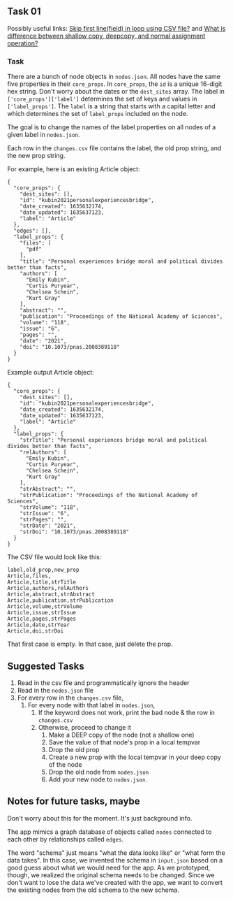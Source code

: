 ## Task 01

Possibly useful links: [Skip first line(field) in loop using CSV file?](https://stackoverflow.com/questions/14674275/skip-first-linefield-in-loop-using-csv-file) and [What is difference between shallow copy, deepcopy, and normal assignment operation?](https://stackoverflow.com/questions/17246693/what-is-the-difference-between-shallow-copy-deepcopy-and-normal-assignment-oper)

### Task

There are a bunch of node objects in `nodes.json`. All nodes have the same five properties in their `core_props`. In `core_props`, the `id` is a unique 16-digit hex string. Don't worry about the dates or the `dest_sites` array. The label in `['core_props']['label']` determines the set of keys and values in `['label_props']`. The `label` is a string that starts with a capital letter and which determines the set of `label_props` included on the node.

The goal is to change the names of the label properties on all nodes of a given label in `nodes.json`.

Each row in the `changes.csv` file contains the label, the old prop string, and the new prop string.

For example, here is an existing Article object:

```
{
  "core_props": {
    "dest_sites": [],
    "id": "kubin2021personalexperiencesbridge",
    "date_created": 1635632174,
    "date_updated": 1635637123,
    "label": "Article"
  },
  "edges": [],
  "label_props": {
    "files": [
      "pdf"
    ],
    "title": "Personal experiences bridge moral and political divides better than facts",
    "authors": [
      "Emily Kubin",
      "Curtis Puryear",
      "Chelsea Schein",
      "Kurt Gray"
    ],
    "abstract": "",
    "publication": "Proceedings of the National Academy of Sciences",
    "volume": "118",
    "issue": "6",
    "pages": "",
    "date": "2021",
    "doi": "10.1073/pnas.2008389118"
  }
}
```


Example output Article object:

```
{
  "core_props": {
    "dest_sites": [],
    "id": "kubin2021personalexperiencesbridge",
    "date_created": 1635632174,
    "date_updated": 1635637123,
    "label": "Article"
  },
  "label_props": {
    "strTitle": "Personal experiences bridge moral and political divides better than facts",
    "relAuthors": [
      "Emily Kubin",
      "Curtis Puryear",
      "Chelsea Schein",
      "Kurt Gray"
    ],
    "strAbstract": "",
    "strPublication": "Proceedings of the National Academy of Sciences",
    "strVolume": "118",
    "strIssue": "6",
    "strPages": "",
    "strDate": "2021",
    "strDoi": "10.1073/pnas.2008389118"
  }
}
```

The CSV file would look like this:

```
label,old_prop,new_prop
Article,files,
Article,title,strTitle
Article,authors,relAuthors
Article,abstract,strAbstract
Article,publication,strPublication
Article,volume,strVolume
Article,issue,strIssue
Article,pages,strPages
Article,date,strYear
Article,doi,strDoi

```

That first case is empty. In that case, just delete the prop.

## Suggested Tasks

1. Read in the csv file and programmatically ignore the header
1. Read in the `nodes.json` file
1. For every row in the `changes.csv` file, 
    1. For every node with that label in `nodes.json`,
        1. If the keyword does not work, print the bad node & the row in `changes.csv`
        1. Otherwise, proceed to change it
            1. Make a DEEP copy of the node (not a shallow one)
            1. Save the value of that node's prop in a local tempvar
            1. Drop the old prop
            1. Create a new prop with the local tempvar in your deep copy of the node
            1. Drop the old node from `nodes.json`
            1. Add your new node to `nodes.json`.

## Notes for future tasks, maybe

Don't worry about this for the moment. It's just background info. 

The app mimics a graph database of objects called `nodes` connected to each other by relationships called `edges`. 

The word "schema" just means "what the data looks like" or "what form the data takes". In this case, we invented the schema in `input.json` based on a good guess about what we would need for the app. As we prototyped, though, we realized the original schema needs to be changed. Since we don't want to lose the data we've created with the app, we want to convert the existing nodes from the old schema to the new schema. 



